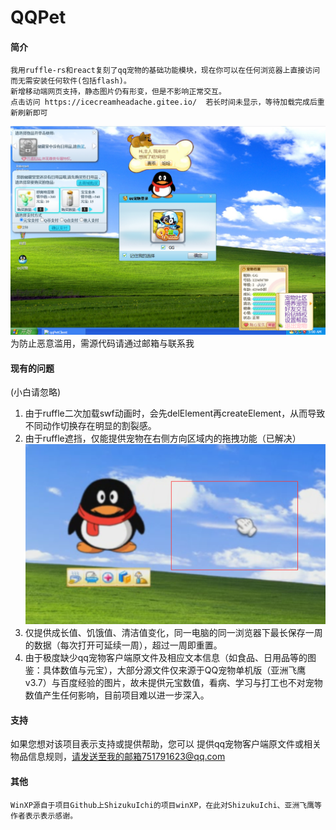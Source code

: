 # QQPet

#### 简介
    我用ruffle-rs和react复刻了qq宠物的基础功能模块，现在你可以在任何浏览器上直接访问而无需安装任何软件(包括flash)。
	新增移动端网页支持，静态图片仍有形变，但是不影响正常交互。
    点击访问 https://icecreamheadache.gitee.io/  若长时间未显示，等待加载完成后重新刷新即可
![contents](./1.png)
    为防止恶意滥用，需源代码请通过邮箱与联系我

#### 现有的问题
(小白请忽略)
1. 由于ruffle二次加载swf动画时，会先delElement再createElement，从而导致不同动作切换存在明显的割裂感。
2. 由于ruffle遮挡，仅能提供宠物在右侧方向区域内的拖拽功能（已解决）
![contents](./2.png)
3. 仅提供成长值、饥饿值、清洁值变化，同一电脑的同一浏览器下最长保存一周的数据（每次打开可延续一周），超过一周即重置。
4. 由于极度缺少qq宠物客户端原文件及相应文本信息（如食品、日用品等的图鉴：具体数值与元宝），大部分源文件仅来源于QQ宠物单机版（亚洲飞鹰 v3.7）与百度经验的图片，故未提供元宝数值，看病、学习与打工也不对宠物数值产生任何影响，目前项目难以进一步深入。

#### 支持
如果您想对该项目表示支持或提供帮助，您可以
提供qq宠物客户端原文件或相关物品信息规则，请发送至我的邮箱751791623@qq.com

#### 其他
    WinXP源自于项目Github上ShizukuIchi的项目winXP，在此对ShizukuIchi、亚洲飞鹰等作者表示表示感谢。
